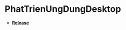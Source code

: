 # PhatTrienUngDungDesktop
* [**Release**](https://github.com/dopaemon/PhatTrienUngDungDesktop/releases)
